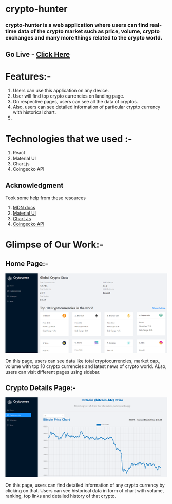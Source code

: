 # crypto-hunter

### crypto-hunter is a web application where users can find real-time data of the crypto market such as price, volume, crypto exchanges and many more things related to the crypto world.

## Go Live - [Click Here](https://crypto-hunter-zeta.vercel.app/)

# Features:-
1. Users can use this application on any device.
2. User will find top crypto currencies on landing page.
3. On respective pages, users can see all the data of cryptos.
4. Also, users can see detailed information of particular crypto currency with historical chart.
5. 
# Technologies that we used :-
1. React
3. Material UI
4. Chart.js
5. Coingecko API
   

## Acknowledgment
Took some help from these resources 
1) [MDN docs](https://developer.mozilla.org/en-US/)
2) [Material UI](https://mui.com/)
3) [Chart Js](https://www.chartjs.org/)
4) [Coingecko API](https://rapidapi.com/hub)


# Glimpse of Our Work:-

## Home Page:-
![Home Page](https://github.com/pankajganjale/cryptoverse/blob/main/images/home.PNG?raw=true)

On this page, users can see data like total cryptocurrencies, market cap., volume with top 10 crypto currencies and latest news of crypto world. ALso, users can visit different pages using sidebar.

## Crypto Details Page:-
![Details Page](https://github.com/pankajganjale/cryptoverse/blob/main/images/detail.PNG?raw=true)

On this page, users can find detailed information of any crypto currency by clicking on that. Users can see historical data in form of chart with volume, ranking, top links and detailed history of that crypto.
